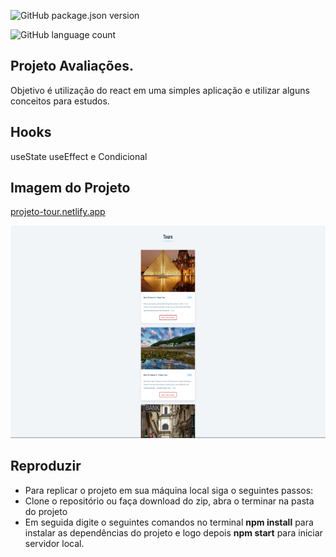 ![GitHub package.json version](https://img.shields.io/github/package-json/v/jefferson1984/projeto-tour)

![GitHub language count](https://img.shields.io/github/languages/count/jefferson1984/projeto-tour)

## Projeto Avaliações.

Objetivo é utilização do react em uma simples aplicação e utilizar alguns conceitos para estudos.

## Hooks

useState useEffect e Condicional

## Imagem do Projeto

[projeto-tour.netlify.app](https://projeto-tour.netlify.app/)

<img src="https://github.com/jefferson1984/projeto-tour/blob/main/tour2.png">

## Reproduzir

<ul>
  <li>Para replicar o projeto em sua máquina local siga o seguintes passos:</li>
  <li>Clone o repositório ou faça download do zip,  abra o terminar na pasta do projeto</li>
  <li>Em seguida digite o seguintes comandos no terminal  <strong>npm install</strong> para instalar as dependências do projeto e logo depois  <strong>npm start</strong> para iniciar servidor local.</li>
</ul>
